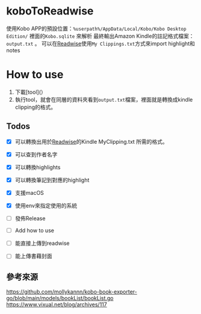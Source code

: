 # koboToReadwise
 使用Kobo APP的預設位置：`%userpath%/AppData/Local/Kobo/Kobo Desktop Edition/` 裡面的`Kobo.sqlite` 來解析
 最終輸出Amazon Kindle的註記格式檔案：`output.txt` 。
 可以在[Readwise](https://readwise.io/welcome/sync)使用`My Clippings.txt`方式來import highlight和notes
 
# How to use
1. 下載[tool](）
2. 執行tool，就會在同層的資料夾看到`output.txt`檔案，裡面就是轉換成kindle clipping的格式。
## Todos
- [x] 可以轉換出用於[Readwise](https://readwise.io/welcome/sync)的Kindle MyClipping.txt 所需的格式。
- [x] 可以查到作者名字
- [x] 可以轉換highlights
- [x] 可以轉換筆記到對應的highlight
- [x] 支援macOS
- [x] 使用env來指定使用的系統
- [ ] 發佈Release
- [ ] Add how to use
- [ ] 能直接上傳到readwise
- [ ] 能上傳書藉封面


## 參考來源
https://github.com/mollykannn/kobo-book-exporter-go/blob/main/models/bookList/bookList.go
https://www.vixual.net/blog/archives/117
